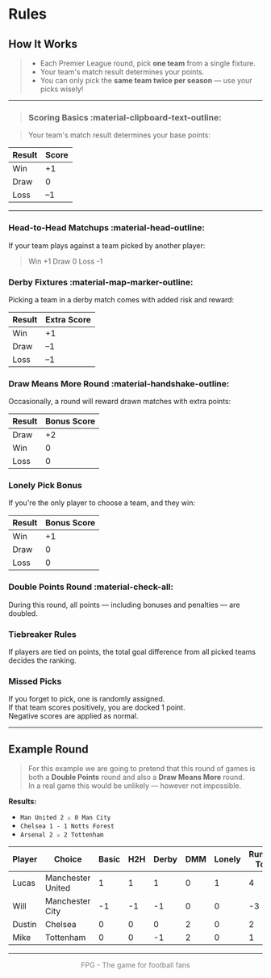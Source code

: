 # Rules

## **How It Works**

> - Each Premier League round, pick **one team** from a single fixture.
> - Your team's match result determines your points.
> - You can only pick the **same team twice per season** — use your picks wisely!

---

> ### Scoring Basics :material-clipboard-text-outline:

> Your team's match result determines your base points:

| Result | Score |
| ------ | ----- |
| Win    | +1    |
| Draw   | 0     |
| Loss   | –1    |

---

### Head-to-Head Matchups :material-head-outline:

If your team plays against a team picked by another player:

> Win +1
> Draw 0
> Loss -1

<!-- | Result | Extra Score |
| ------ | ----------- |
| Win    | +1          |
| Draw   | 0           |
| Loss   | –1          | -->

### Derby Fixtures :material-map-marker-outline:

Picking a team in a derby match comes with added risk and reward:

| Result | Extra Score |
| ------ | ----------- |
| Win    | +1          |
| Draw   | –1          |
| Loss   | –1          |

### Draw Means More Round :material-handshake-outline:

Occasionally, a round will reward drawn matches with extra points:

| Result | Bonus Score |
| ------ | ----------- |
| Draw   | +2          |
| Win    | 0           |
| Loss   | 0           |

### Lonely Pick Bonus

If you're the only player to choose a team, and they win:

| Result | Bonus Score |
| ------ | ----------- |
| Win    | +1          |
| Draw   | 0           |
| Loss   | 0           |

### Double Points Round :material-check-all:

During this round, all points — including bonuses and penalties — are doubled.

### Tiebreaker Rules

If players are tied on points, the total goal difference from all picked teams decides the ranking.

### Missed Picks

If you forget to pick, one is randomly assigned.  
If that team scores positively, you are docked 1 point.  
Negative scores are applied as normal.

---

## Example Round

> For this example we are going to pretend that this round of games is both a **Double Points** round and also a **Draw Means More** round.  
> In a real game this would be unlikely — however not impossible.

**Results:**

- `Man United 2 ⚔️ 0 Man City`
- `Chelsea 1 - 1 Notts Forest`
- `Arsenal 2 ⚔️ 2 Tottenham`

| Player | Choice            | Basic | H2H | Derby | DMM | Lonely | Running Total | Doubled | Subtotal | Docked | Total |
| ------ | ----------------- | ----- | --- | ----- | --- | ------ | ------------- | ------- | -------- | ------ | ----- |
| Lucas  | Manchester United | 1     | 1   | 1     | 0   | 1      | 4             | True    | 8        | 0      | 8     |
| Will   | Manchester City   | -1    | -1  | -1    | 0   | 0      | -3            | True    | -6       | 0      | -6    |
| Dustin | Chelsea           | 0     | 0   | 0     | 2   | 0      | 2             | True    | 4        | -1     | 3     |
| Mike   | Tottenham         | 0     | 0   | -1    | 2   | 0      | 1             | True    | 2        | 0      | 2     |

---

<footer style="text-align: center; color: gray;">
FPG - The game for football fans
</footer>
